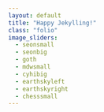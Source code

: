 ```yaml
---
layout: default
title: "Happy Jekylling!"
class: "folio"
image_sliders:
  - seonsmall
  - seonbig
  - goth
  - mdwsmall
  - cyhibig
  - earthskyleft
  - earthskyright
  - chesssmall
---
```

